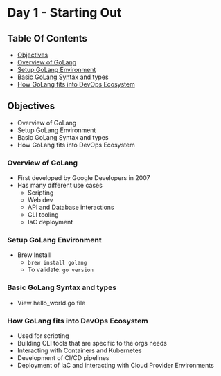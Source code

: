 # Day 1 - Starting Out

## Table Of Contents
- [Objectives](#Objectives)
- [Overview of GoLang](#overview-of-golang)
- [Setup GoLang Environment](#setup-golang-environment)
- [Basic GoLang Syntax and types](#basic-golang-syntax-and-types)
- [How GoLang fits into DevOps Ecosystem](#how-golang-fits-into-devops-ecosystem)

## Objectives
- Overview of GoLang
- Setup GoLang Environment
- Basic GoLang Syntax and types
- How GoLang fits into DevOps Ecosystem

### Overview of GoLang
- First developed by Google Developers in 2007
- Has many different use cases
  - Scripting
  - Web dev
  - API and Database interactions
  - CLI tooling
  - IaC deployment

### Setup GoLang Environment
- Brew Install
  - ```brew install golang```
  - To validate: ```go version```

### Basic GoLang Syntax and types
- View hello_world.go file

### How GoLang fits into DevOps Ecosystem
- Used for scripting
- Building CLI tools that are specific to the orgs needs
- Interacting with Containers and Kubernetes
- Development of CI/CD pipelines
- Deployment of IaC and interacting with Cloud Provider Environments
